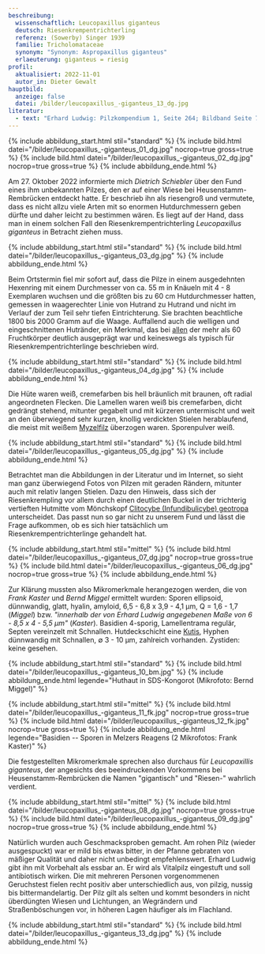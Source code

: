```yaml
---
beschreibung:
  wissenschaftlich: Leucopaxillus giganteus
  deutsch: Riesenkrempentrichterling
  referenz: (Sowerby) Singer 1939
  familie: Tricholomataceae
  synonym: "Synonym: Aspropaxillus giganteus"
  erlaeuterung: giganteus = riesig
profil:
  aktualisiert: 2022-11-01
  autor_in: Dieter Gewalt
hauptbild:
  anzeige: false
  datei: /bilder/leucopaxillus_-giganteus_13_dg.jpg
literatur:
  - text: "Erhard Ludwig: Pilzkompendium 1, Seite 264; Bildband Seite 78"
---
```

{% include abbildung_start.html stil="standard" %}
{% include bild.html datei="/bilder/leucopaxillus_-giganteus_01_dg.jpg" nocrop=true gross=true %}
{% include bild.html datei="/bilder/leucopaxillus_-giganteus_02_dg.jpg" nocrop=true gross=true %}
{% include abbildung_ende.html %}

Am 27. Oktober 2022 informierte mich *Dietrich Schiebler* über den Fund eines ihm unbekannten Pilzes, den er auf einer Wiese bei Heusenstamm-Rembrücken entdeckt hatte. Er beschrieb ihn als riesengroß und vermutete, dass es nicht allzu viele Arten mit so enormen Hutdurchmessern geben dürfte und daher leicht zu bestimmen wären. Es liegt auf der Hand, dass man in einem solchen Fall den Riesenkrempentrichterling *Leucopaxillus giganteus* in Betracht ziehen muss.

{% include abbildung_start.html stil="standard" %}
{% include bild.html datei="/bilder/leucopaxillus_-giganteus_03_dg.jpg" %}
{% include abbildung_ende.html %}

Beim Ortstermin fiel mir sofort auf, dass die Pilze in einem ausgedehnten Hexenring mit einem Durchmesser von ca. 55 m in Knäueln mit 4 - 8 Exemplaren wuchsen und die größten bis zu 60 cm Hutdurchmesser hatten, gemessen in waagerechter Linie von Hutrand zu Hutrand und nicht im Verlauf der zum Teil sehr tiefen Eintrichterung. Sie brachten beachtliche 1800 bis 2000 Gramm auf die Waage. Auffallend auch die welligen und eingeschnittenen Hutränder, ein Merkmal, das bei <ins>allen</ins> der mehr als 60 Fruchtkörper deutlich ausgeprägt war und keineswegs als typisch für  Riesenkrempentrichterlinge beschrieben wird.

{% include abbildung_start.html stil="standard" %}
{% include bild.html datei="/bilder/leucopaxillus_-giganteus_04_dg.jpg" %}
{% include abbildung_ende.html %}

Die Hüte waren weiß, cremefarben bis hell bräunlich mit braunen, oft radial angeordneten Flecken. Die Lamellen waren weiß bis cremefarben, dicht gedrängt stehend, mitunter gegabelt und mit kürzeren untermischt und weit an den überwiegend sehr kurzen, knollig verdickten Stielen herablaufend, die meist mit weißem [Myzelfilz](Myzel "Glossar") überzogen waren. Sporenpulver weiß.

{% include abbildung_start.html stil="standard" %}
{% include bild.html datei="/bilder/leucopaxillus_-giganteus_05_dg.jpg" %}
{% include abbildung_ende.html %}

Betrachtet man die Abbildungen in der Literatur und im Internet, so sieht man ganz überwiegend Fotos von Pilzen mit geraden Rändern, mitunter auch mit relativ langen Stielen. Dazu den Hinweis, dass sich der Riesenkrempling vor allem durch einen deutlichen Buckel in der trichterig vertieften Hutmitte vom Mönchskopf [Clitocybe (Infundibulicybe) geotropa](/pilze/clitocybe-geotropa-mönchskopf) unterscheidet. Das passt nun so gar nicht zu unserem Fund und lässt die Frage aufkommen, ob es sich hier tatsächlich um Riesenkrempentrichterlinge gehandelt hat.

{% include abbildung_start.html stil="mittel" %}
{% include bild.html datei="/bilder/leucopaxillus_-giganteus_07_dg.jpg" nocrop=true gross=true %}
{% include bild.html datei="/bilder/leucopaxillus_-giganteus_06_dg.jpg" nocrop=true gross=true %}
{% include abbildung_ende.html %}

Zur Klärung mussten also Mikromerkmale herangezogen werden, die von *Frank Kaster* und *Bernd Miggel* ermittelt wurden: Sporen ellipsoid, dünnwandig, glatt, hyalin, amyloid, 6,5 - 6,8 x 3,9 - 4,1 µm, Q = 1,6 - 1,7 (*Miggel*) bzw. *"innerhalb der von Erhard Ludwig angegebenen Maße von 6 - 8,5 x 4 - 5,5 µm"* (*Kaster*). Basidien 4-sporig, Lamellentrama regulär, Septen vereinzelt mit Schnallen. Hutdeckschicht eine [Kutis](Kutis "Glossar"), Hyphen dünnwandig mit Schnallen, ∅ 3 - 10 µm, zahlreich vorhanden. Zystiden: keine gesehen.

{% include abbildung_start.html stil="standard" %}
{% include bild.html datei="/bilder/leucopaxillus_-giganteus_10_bm.jpg" %}
{% include abbildung_ende.html legende="Huthaut in SDS-Kongorot (Mikrofoto: Bernd Miggel)" %}

{% include abbildung_start.html stil="mittel" %}
{% include bild.html datei="/bilder/leucopaxillus_-giganteus_11_fk.jpg" nocrop=true gross=true %}
{% include bild.html datei="/bilder/leucopaxillus_-giganteus_12_fk.jpg" nocrop=true gross=true %}
{% include abbildung_ende.html legende="Basidien -- Sporen in Melzers Reagens (2 Mikrofotos: Frank Kaster)" %}

Die festgestellten Mikromerkmale sprechen also durchaus für *Leucopaxillis giganteus*, der angesichts des beeindruckenden Vorkommens bei Heusenstamm-Rembrücken die Namen "gigantisch" und "Riesen-" wahrlich verdient.

{% include abbildung_start.html stil="mittel" %}
{% include bild.html datei="/bilder/leucopaxillus_-giganteus_08_dg.jpg" nocrop=true gross=true %}
{% include bild.html datei="/bilder/leucopaxillus_-giganteus_09_dg.jpg" nocrop=true gross=true %}
{% include abbildung_ende.html %}

Natürlich wurden auch Geschmacksproben gemacht. Am rohen Pilz (wieder ausgespuckt) war er mild bis etwas bitter, in der Pfanne gebraten von mäßiger Qualität und daher nicht unbedingt empfehlenswert. Erhard Ludwig gibt ihn mit Vorbehalt als essbar an. Er wird als Vitalpilz eingestuft und soll antibiotisch wirken. Die mit mehreren Personen vorgenommenen Geruchstest fielen recht positiv aber unterschiedlich aus, von pilzig, nussig bis bittermandelartig. Der Pilz gilt als selten und kommt besonders in nicht überdüngten Wiesen und Lichtungen, an Wegrändern und Straßenböschungen vor, in höheren Lagen häufiger als im Flachland.

{% include abbildung_start.html stil="standard" %}
{% include bild.html datei="/bilder/leucopaxillus_-giganteus_13_dg.jpg" %}
{% include abbildung_ende.html %}